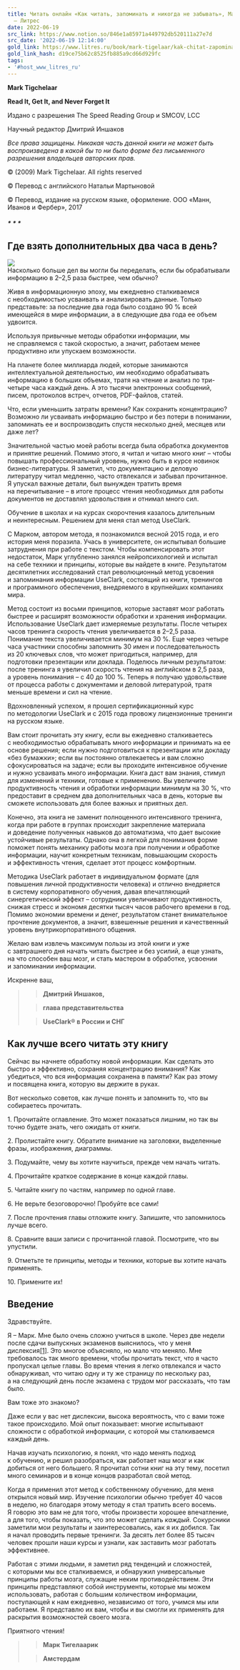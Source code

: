 ```yaml
---
title: Читать онлайн «Как читать, запоминать и никогда не забывать», Марк Тигелаар
  – Литрес
date: 2022-06-19
src_link: https://www.notion.so/846e1a85971a449792db520111a27e7d
src_date: '2022-06-19 12:14:00'
gold_link: https://www.litres.ru/book/mark-tigelaar/kak-chitat-zapominat-i-nikogda-ne-zabyvat-23307920/chitat-onlayn/
gold_link_hash: d19ce75b62c8525fb885a9cd66d929fc
tags:
- '#host_www_litres_ru'
---
```


**Mark Tigchelaar**

**Read It, Get It, and Never Forget It**

Издано с разрешения The Speed Reading Group и SMCOV, LCC

Научный редактор Дмитрий Иншаков

*Все права защищены. Никакая часть данной книги не может быть воспроизведена в какой бы то ни было форме без письменного разрешения владельцев авторских прав.*

© (2009) Mark Tigchelaar. All rights reserved

© Перевод с английского Натальи Мартыновой

© Перевод, издание на русском языке, оформление. ООО «Манн, Иванов и Фербер», 2017

##### \* \* \*

Где взять дополнительных два часа в день?
-----------------------------------------

![](/pub/t/23307920.json/i_001.jpg)  
Насколько больше дел вы могли бы переделать, если бы обрабатывали информацию в 2–2,5 раза быстрее, чем обычно?

Живя в информационную эпоху, мы ежедневно сталкиваемся с необходимостью усваивать и анализировать данные. Только представьте: за последние два года было создано 90 % всей имеющейся в мире информации, а в следующие два года ее объем удвоится.

Используя привычные методы обработки информации, мы не справляемся с такой скоростью, а значит, работаем менее продуктивно или упускаем возможности.

На планете более миллиарда людей, которые занимаются интеллектуальной деятельностью, им необходимо обрабатывать информацию в больших объемах, тратя на чтение и анализ по три-четыре часа каждый день. А это тысячи электронных сообщений, писем, протоколов встреч, отчетов, PDF-файлов, статей.

Что, если уменьшить затраты времени? Как сохранить концентрацию? Возможно ли усваивать информацию быстро и без потери в понимании, запоминать ее и воспроизводить спустя несколько дней, месяцев или даже лет?

Значительной частью моей работы всегда была обработка документов и принятие решений. Помимо этого, я читал и читаю много книг – чтобы повышать профессиональный уровень, нужно быть в курсе новинок бизнес-литературы. Я заметил, что документацию и деловую литературу читал медленно, часто отвлекался и забывал прочитанное. Я упускал важные детали, был вынужден тратить время на перечитывание – в итоге процесс чтения необходимых для работы документов не доставлял удовольствия и отнимал много сил.

Обучение в школах и на курсах скорочтения казалось длительным и неинтересным. Решением для меня стал метод UseClark.

С Марком, автором метода, я познакомился весной 2015 года, и его история меня поразила. Учась в университете, он испытывал большие затруднения при работе с текстом. Чтобы компенсировать этот недостаток, Марк углубленно занялся нейропсихологией и испытал на себе техники и принципы, которые вы найдете в книге. Результатом десятилетних исследований стал революционный метод усвоения и запоминания информации UseClark, состоящий из книги, тренингов и программного обеспечения, внедряемого в крупнейших компаниях мира.

Метод состоит из восьми принципов, которые заставят мозг работать быстрее и расширят возможности обработки и хранения информации. Использование UseClark дает измеряемые результаты. После четырех часов тренинга скорость чтения увеличивается в 2–2,5 раза. Понимание текста увеличивается минимум на 30 %. Еще через четыре часа участники способны запомнить 30 имен и последовательность из 20 ключевых слов, что может пригодиться, например, для подготовки презентации или доклада. Поделюсь личным результатом: после тренинга я увеличил скорость чтения на английском в 2,5 раза, а уровень понимания – с 40 до 100 %. Теперь я получаю удовольствие от процесса работы с документами и деловой литературой, тратя меньше времени и сил на чтение.

Вдохновленный успехом, я прошел сертификационный курс по методологии UseClark и с 2015 года провожу лицензионные тренинги на русском языке.

Вам стоит прочитать эту книгу, если вы ежедневно сталкиваетесь с необходимостью обрабатывать много информации и принимать на ее основе решения; если нужно подготовиться к презентации или докладу «без бумажки»; если вы постоянно отвлекаетесь и вам сложно сфокусироваться на задаче; если вы проходите интенсивное обучение и нужно усваивать много информации. Книга даст вам знания, стимул для изменений и техники, готовые к применению. Вы увеличите продуктивность чтения и обработки информации минимум на 30 %, что предоставит в среднем два дополнительных часа в день, которые вы сможете использовать для более важных и приятных дел.

Конечно, эта книга не заменит полноценного интенсивного тренинга, когда при работе в группах происходит закрепление материала и доведение полученных навыков до автоматизма, что дает высокие устойчивые результаты. Однако она в легкой для понимания форме поможет понять механику работы мозга при получении и обработке информации, научит конкретным техникам, повышающим скорость и эффективность чтения, сделает этот процесс комфортным.

Методика UseClark работает в индивидуальном формате (для повышения личной продуктивности человека) и отлично внедряется в систему корпоративного обучения, давая впечатляющий синергетический эффект – сотрудники увеличивают продуктивность, снижая стресс и экономя десятки тысяч часов рабочего времени в год. Помимо экономии времени и денег, результатом станет внимательное прочтение документов, а значит, взвешенные решения и качественный уровень внутрикорпоративного общения.

Желаю вам извлечь максимум пользы из этой книги и уже с завтрашнего дня начать читать быстрее и без усилий, а еще узнать, на что способен ваш мозг, и стать мастером в обработке, усвоении и запоминании информации.

Искренне ваш,


> > **Дмитрий Иншаков,**
> 
> 
> > **глава представительства**
> 
> 
> > **UseClark® в России и СНГ**

Как лучше всего читать эту книгу
--------------------------------

Сейчас вы начнете обработку новой информации. Как сделать это быстро и эффективно, сохраняя концентрацию внимания? Как убедиться, что вся информация сохранена в памяти? Как раз этому и посвящена книга, которую вы держите в руках.

Вот несколько советов, как лучше понять и запомнить то, что вы собираетесь прочитать.

1. Прочитайте оглавление. Это может показаться лишним, но так вы точно будете знать, чего ожидать от книги.

2. Пролистайте книгу. Обратите внимание на заголовки, выделенные фразы, изображения, диаграммы.

3. Подумайте, чему вы хотите научиться, прежде чем начать читать.

4. Прочитайте краткое содержание в конце каждой главы.

5. Читайте книгу по частям, например по одной главе.

6. Не верьте безоговорочно! Пробуйте все сами!

7. После прочтения главы отложите книгу. Запишите, что запомнилось лучше всего.

8. Сравните ваши записи с прочитанной главой. Посмотрите, что вы упустили.

9. Отметьте те принципы, методы и техники, которые вы хотите начать применять.

10. Примените их!

Введение
--------

Здравствуйте.

Я – Марк. Мне было очень сложно учиться в школе. Через две недели после сдачи выпускных экзаменов выяснилось, что у меня дислексия[[1]](#note-m140541659043280). Это многое объясняло, но мало что меняло. Мне требовалось так много времени, чтобы прочитать текст, что я часто пропускал целые главы. Во время чтения я легко отвлекался и часто обнаруживал, что читаю одну и ту же страницу по нескольку раз, а на следующий день после экзамена с трудом мог рассказать, что там было.

Вам тоже это знакомо?

Даже если у вас нет дислексии, высока вероятность, что с вами тоже такое происходило. Мой опыт показывает: многие испытывают сложности с обработкой информации, с которой мы сталкиваемся каждый день.

Начав изучать психологию, я понял, что надо менять подход к обучению, и решил разобраться, как работает наш мозг и как добиться от него большего. Я прочитал сотни книг на эту тему, посетил много семинаров и в конце концов разработал свой метод.

Когда я применил этот метод к собственному обучению, для меня открылся новый мир. Изучение психологии обычно требует 40 часов в неделю, но благодаря этому методу я стал тратить всего восемь. Я говорю это вам не для того, чтобы произвести хорошее впечатление, а для того, чтобы показать, что это может сделать *каждый*. Сокурсники заметили мои результаты и заинтересовались, как я их добился. Так я начал проводить первые тренинги. За десять лет более 85 тысяч человек прошли наши курсы и узнали, как заставить мозг работать эффективнее.

Работая с этими людьми, я заметил ряд тенденций и сложностей, с которыми мы все сталкиваемся, и обнаружил универсальные принципы работы мозга, служащие неким противодействием. Эти принципы представляют собой инструменты, которые мы можем использовать, работая с большим количеством информации, поступающей к нам ежедневно, независимо от того, учимся мы или работаем. Я представлю их вам, чтобы и вы смогли их применять для раскрытия возможностей своего мозга.

Приятного чтения!


> > **Марк Тигелаарик**
> 
> 
> > **Амстердам**